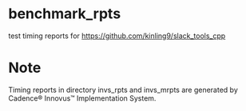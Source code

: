 # benchmark_rpts
test timing reports for https://github.com/kinling9/slack_tools_cpp

# Note
Timing reports in directory invs_rpts and invs_mrpts are generated by Cadence® Innovus™ Implementation System.
